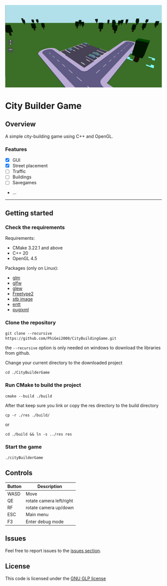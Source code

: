 ![Image](docs/image.jpeg)
# City Builder Game
## Overview
A simple city-building game using C++ and OpenGL.
### Features
- [x] GUI
- [x] Street placement
- [ ] Traffic
- [ ] Buildings
- [ ] Savegames
- ...
---
## Getting started
### Check the requirements
Requirements:
- CMake 3.22.1 and above
- C++ 20
- OpenGL 4.5

Packages (only on Linux):
- [glm](https://github.com/g-truc/glm)
- [glfw](https://github.com/glfw/glfw)
- [glew](https://github.com/nigels-com/glew)
- [Freetype2](https://github.com/ubawurinna/freetype-windows-binaries)
- [stb image](https://github.com/nothings/stb/blob/master/stb_image.h)
- [entt](https://github.com/skypjack/entt)
- [pugixml](https://github.com/zeux/pugixml)

### Clone the repository
    git clone --recursive https://github.com/PhiGei2000/CityBuildingGame.git
the `--recursive` option is only needed on windows to download the libraries from github.

Change your current directory to the downloaded project

    cd ./CityBuilderGame

### Run CMake to build the project

    cmake --build ./build


After that keep sure you link or copy the res directory to the build directory

    cp -r ./res ./build/

or

    cd ./build && ln -s ../res res

### Start the game

    ./cityBuilderGame

## Controls

| Button | Description |
| --- | ---|
| WASD | Move |
| QE | rotate camera left/right |
| RF | rotate camera up/down |
| ESC | Main menu |
| F3 | Enter debug mode |

## Issues
Feel free to report issues to the [issues section](https://github.com/PhiGei2000/CityBuilderGame/issues).

## License
This code is licensed under the [GNU GLP license](LICENSE)